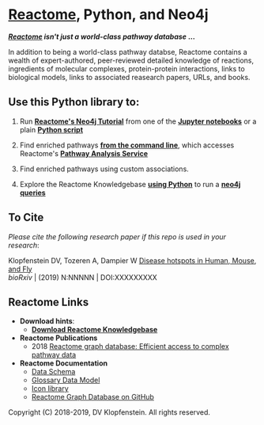 # [Reactome](https://reactome.org/), Python, and Neo4j

**_[Reactome](https://reactome.org/) isn't just a world-class pathway database_ ...**

In addition to being a world-class pathway databse, 
Reactome contains a wealth of expert-authored, peer-reviewed detailed knowledge of 
reactions, 
ingredients of molecular complexes, 
protein-protein interactions, 
links to biological models, 
links to associated reasearch papers, URLs, and books.


## Use this Python library to:

  1) Run [**Reactome's Neo4j Tutorial**](https://reactome.org/dev/graph-database/extract-participating-molecules)
     from one of the [**Jupyter notebooks**](src/ipy/tutorial) or a plain [**Python script**](src/bin_neo4j/tutorial)

  2) Find enriched pathways [**from the command line**](doc/md/README_analyses.md),
     which accesses Reactome's [**Pathway Analysis Service**](https://reactome.org/AnalysisService/) 

  3) Find enriched pathways using custom associations.

  4) Explore the Reactome Knowledgebase [**using Python**](src/ipy/tutorial/s4a_pathway_subpathways.ipynb)
     to run a [**neo4j queries**](doc/md/README_download_hints.md#6-view-the-reactome-database-in-the-neo4j-browser)

## To Cite

_Please cite the following research paper if this repo is used in your research_:

Klopfenstein DV, Tozeren A, Dampier W [Disease hotspots in Human, Mouse, and Fly](https://www.nature.com/articles/s41598-018-28948-z)    
_bioRxiv_ | (2019) N:NNNNN | DOI:XXXXXXXXX

## Reactome Links
  * **Download hints**:
    * [**Download Reactome Knowledgebase**](/doc/md/README_download_hints.md)
  * **Reactome Publications**
    * 2018 [Reactome graph database: Efficient access to complex pathway data](https://journals.plos.org/ploscompbiol/article?rev=2&id=10.1371/journal.pcbi.1005968)
  * **Reactome Documentation**    
    * [Data Schema](https://reactome.org/content/schema/DatabaseObject)    
    * [Glossary Data Model](http://wiki.reactome.org/index.php/Glossary_Data_Model)    
    * [Icon library](https://reactome.org/icon-lib)    
    * [Reactome Graph Database on GitHub](https://github.com/reactome/graph-core)    

Copyright (C) 2018-2019, DV Klopfenstein. All rights reserved.

